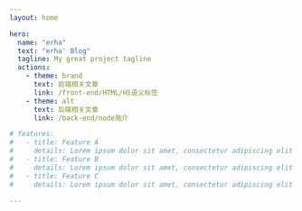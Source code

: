 ```yaml
---
layout: home

hero:
  name: "erha"
  text: "erha' Blog"
  tagline: My great project tagline
  actions:
    - theme: brand
      text: 前端相关文章
      link: /front-end/HTML/H5语义标签
    - theme: alt
      text: 后端相关文章
      link: /back-end/node简介

# features:
#   - title: Feature A
#     details: Lorem ipsum dolor sit amet, consectetur adipiscing elit
#   - title: Feature B
#     details: Lorem ipsum dolor sit amet, consectetur adipiscing elit
#   - title: Feature C
#     details: Lorem ipsum dolor sit amet, consectetur adipiscing elit

---
```


